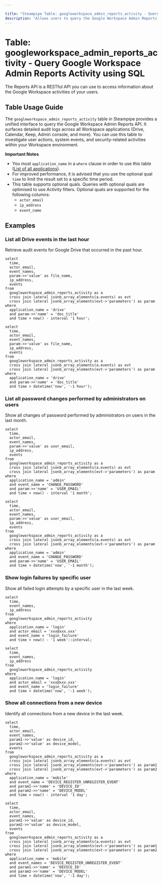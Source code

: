 ```yaml
---

title: "Steampipe Table: googleworkspace_admin_reports_activity - Query Google Workspace Admin Reports Activity using SQL"
description: "Allows users to query the Google Workspace Admin Reports API to retrieve detailed audit activity logs across various Google Workspace applications."
---
```


# Table: googleworkspace_admin_reports_activity - Query Google Workspace Admin Reports Activity using SQL

The Reports API is a RESTful API you can use to access information about the Google Workspace activities of your users.

## Table Usage Guide

The `googleworkspace_admin_reports_activity` table in Steampipe provides a unified interface to query the Google Workspace Admin Reports API. It surfaces detailed audit logs across all Workspace applications (Drive, Calendar, Keep, Admin console, and more). You can use this table to investigate user actions, system events, and security-related activities within your Workspace environment.

**Important Notes**

- You must `application_name` in a `where` clause in order to use this table ([List of all applications](https://developers.google.com/workspace/admin/reports/reference/rest/v1/activities/list?hl=fr#applicationname)).
- For improved performance, it is advised that you use the optional qual `time` to limit the result set to a specific time period.
- This table supports optional quals. Queries with optional quals are optimised to use Activity filters. Optional quals are supported for the following columns:
  - `actor_email`
  - `ip_address`
  - `event_name`

## Examples

### List all Drive events in the last hour

Retrieve audit events for Google Drive that occurred in the past hour.

```sql+postgres
select
  time,
  actor_email,
  event_names,
  param->>'value' as file_name,
  ip_address,
  events
from
  googleworkspace_admin_reports_activity as a 
  cross join lateral jsonb_array_elements(a.events) as evt 
  cross join lateral jsonb_array_elements(evt->'parameters') as param 
where
  application_name = 'drive' 
  and param->>'name' = 'doc_title' 
  and time > now() - interval '1 hour';
```

```sql+sqlite
select
  time,
  actor_email,
  event_names,
  param->>'value' as file_name,
  ip_address,
  events
from
  googleworkspace_admin_reports_activity as a 
  cross join lateral jsonb_array_elements(a.events) as evt 
  cross join lateral jsonb_array_elements(evt->'parameters') as param 
where
  application_name = 'drive' 
  and param->>'name' = 'doc_title' 
  and time > datetime('now', '-1 hour');
```

### List all password changes performed by administrators on users

Show all changes of password performed by administrators on users in the last month.

```sql+postgres
select
  time,
  actor_email,
  event_names,
  param->>'value' as user_email,
  ip_address,
  events
from
  googleworkspace_admin_reports_activity as a
  cross join lateral jsonb_array_elements(a.events) as evt
  cross join lateral jsonb_array_elements(evt->'parameters') as param
where
  application_name = 'admin'
  and event_name = 'CHANGE_PASSWORD'
  and param->>'name' = 'USER_EMAIL'
  and time > now() - interval '1 month';
```

```sql+sqlite
select
  time,
  actor_email,
  event_names,
  param->>'value' as user_email,
  ip_address,
  events
from
  googleworkspace_admin_reports_activity as a
  cross join lateral jsonb_array_elements(a.events) as evt
  cross join lateral jsonb_array_elements(evt->'parameters') as param
where
  application_name = 'admin'
  and event_name = 'CHANGE_PASSWORD'
  and param->>'name' = 'USER_EMAIL'
  and time > datetime('now', '-1 month');
```

### Show login failures by specific user 

Show all failed login attempts by a specific user in the last week.

```sql+postgres
select
  time,
  event_names,
  ip_address
from
  googleworkspace_admin_reports_activity
where
  application_name = 'login'
  and actor_email = 'xxx@xxx.xxx'
  and event_name = 'login_failure'
  and time > now() - '1 week'::interval;
```

```sql+sqlite
select
  time,
  event_names,
  ip_address
from
  googleworkspace_admin_reports_activity
where
  application_name = 'login'
  and actor_email = 'xxx@xxx.xxx'
  and event_name = 'login_failure'
  and time > datetime('now', '-1 week');
```

### Show all connections from a new device

Identify all connections from a new device in the last week.

```sql+postgres
select
  time,
  actor_email,
  event_names,
  param1->>'value' as device_id,
  param2->>'value' as device_model,
  events
from
  googleworkspace_admin_reports_activity as a
  cross join lateral jsonb_array_elements(a.events) as evt
  cross join lateral jsonb_array_elements(evt->'parameters') as param1
  cross join lateral jsonb_array_elements(evt->'parameters') as param2
where
  application_name = 'mobile'
  and event_name = 'DEVICE_REGISTER_UNREGISTER_EVENT'
  and param1->>'name' = 'DEVICE_ID'
  and param2->>'name' = 'DEVICE_MODEL'
  and time > now() - interval '1 day';
```

```sql+sqlite
select
  time,
  actor_email,
  event_names,
  param1->>'value' as device_id,
  param2->>'value' as device_model,
  events
from
  googleworkspace_admin_reports_activity as a
  cross join lateral jsonb_array_elements(a.events) as evt
  cross join lateral jsonb_array_elements(evt->'parameters') as param1
  cross join lateral jsonb_array_elements(evt->'parameters') as param2
where
  application_name = 'mobile'
  and event_names = 'DEVICE_REGISTER_UNREGISTER_EVENT'
  and param1->>'name' = 'DEVICE_ID'
  and param2->>'name' = 'DEVICE_MODEL'
  and time > datetime('now', '-1 day');
```